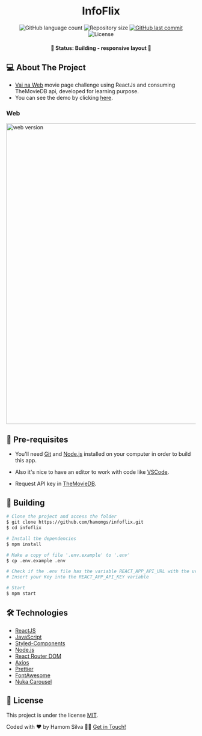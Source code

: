 <h1 align="center">InfoFlix</h1>

<p align="center">
  <img alt="GitHub language count" src="https://img.shields.io/github/languages/count/hamomgs/infoflix?color=%2304D361" />

  <img alt="Repository size" src="https://img.shields.io/github/repo-size/hamomgs/infoflix" />
  
  <a href="https://github.com/tgmarinho/README-ecoleta/commits/master">
    <img alt="GitHub last commit" src="https://img.shields.io/github/last-commit/hamomgs/infoflix" />
  </a>
    
   <img alt="License" src="https://img.shields.io/badge/license-MIT-brightgreen" />
</p>

<h4 align="center">🚧 Status: Building - responsive layout 🚧</h4>

## 💻 About The Project
- [Vai na Web](https://vainaweb.com.br) movie page challenge using ReactJs and consuming TheMovieDB api, developed for learning purpose.
- You can see the demo by clicking [here](https://infoflix-hamomgs.vercel.app/).

<!-- ### Mobile

<img src="#" alt="mobile version" width="300px" /> -->

### Web

<img src="https://user-images.githubusercontent.com/88857655/191382625-96c4aa84-3e8c-4a4f-a8ab-95a4a3684aa7.png" alt="web version" width="800px" />

## 🚀 Pre-requisites

- You'll need [Git](https://git-scm.com) and [Node.js](https://nodejs.org) installed on your computer in order to build this app. 

- Also it's nice to have an editor to work with code like [VSCode](https://code.visualstudio.com/).

- Request API key in [TheMovieDB](https://developers.themoviedb.org/3/getting-started/introduction).

## 🎲 Building

```bash
# Clone the project and access the folder
$ git clone https://github.com/hamomgs/infoflix.git
$ cd infoflix

# Install the dependencies
$ npm install

# Make a copy of file '.env.example' to '.env'
$ cp .env.example .env

# Check if the .env file has the variable REACT_APP_API_URL with the url of the API
# Insert your Key into the REACT_APP_API_KEY variable

# Start
$ npm start
```

## 🛠 Technologies

- [ReactJS](https://pt-br.reactjs.org/)
- [JavaScript](https://devdocs.io/javascript/)
- [Styled-Components](https://styled-components.com)
- [Node.js](https://nodejs.org/en/)
- [React Router DOM](https://reactrouter.com/)
- [Axios](https://github.com/axios/axios/)
- [Prettier](https://prettier.io/)
- [FontAwesome](https://fontawesome.com/)
- [Nuka Carousel](https://www.npmjs.com/package/nuka-carousel)

## 📝 License

This project is under the license [MIT](https://github.com/hamomgs/infoflix/blob/main/LICENCE).

Coded with ❤ by Hamom Silva 👋🏽 [Get in Touch!](Https://www.linkedin.com/in/hamomgs/)

